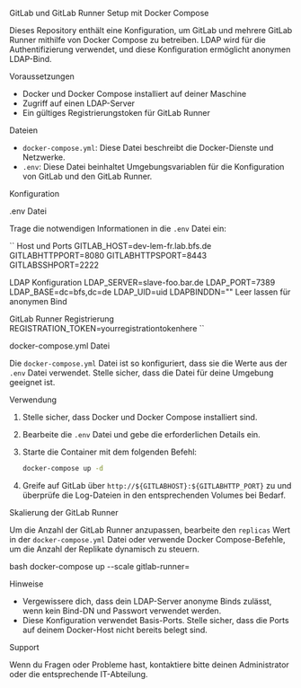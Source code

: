 GitLab und GitLab Runner Setup mit Docker Compose

Dieses Repository enthält eine Konfiguration, um GitLab und mehrere GitLab Runner mithilfe von Docker Compose zu betreiben. LDAP wird für die Authentifizierung verwendet, und diese Konfiguration ermöglicht anonymen LDAP-Bind.

Voraussetzungen

- Docker und Docker Compose installiert auf deiner Maschine
- Zugriff auf einen LDAP-Server
- Ein gültiges Registrierungstoken für GitLab Runner

Dateien

- `docker-compose.yml`: Diese Datei beschreibt die Docker-Dienste und Netzwerke.
- `.env`: Diese Datei beinhaltet Umgebungsvariablen für die Konfiguration von GitLab und den GitLab Runner.

Konfiguration

.env Datei

Trage die notwendigen Informationen in die `.env` Datei ein:

``
Host und Ports
GITLAB_HOST=dev-lem-fr.lab.bfs.de
GITLABHTTPPORT=8080
GITLABHTTPSPORT=8443
GITLABSSHPORT=2222

LDAP Konfiguration
LDAP_SERVER=slave-foo.bar.de
LDAP_PORT=7389
LDAP_BASE=dc=bfs,dc=de
LDAP_UID=uid
LDAPBINDDN=""  Leer lassen für anonymen Bind

GitLab Runner Registrierung
REGISTRATION_TOKEN=yourregistrationtokenhere
``

docker-compose.yml Datei

Die `docker-compose.yml` Datei ist so konfiguriert, dass sie die Werte aus der `.env` Datei verwendet. Stelle sicher, dass die Datei für deine Umgebung geeignet ist.

Verwendung

1. Stelle sicher, dass Docker und Docker Compose installiert sind.
2. Bearbeite die `.env` Datei und gebe die erforderlichen Details ein.
3. Starte die Container mit dem folgenden Befehl:

   ```bash
   docker-compose up -d
   ```

4. Greife auf GitLab über `http://${GITLABHOST}:${GITLABHTTP_PORT}` zu und überprüfe die Log-Dateien in den entsprechenden Volumes bei Bedarf.

Skalierung der GitLab Runner

Um die Anzahl der GitLab Runner anzupassen, bearbeite den `replicas` Wert in der `docker-compose.yml` Datei oder verwende Docker Compose-Befehle, um die Anzahl der Replikate dynamisch zu steuern.

bash
docker-compose up --scale gitlab-runner=<ANZAHL>


Hinweise

- Vergewissere dich, dass dein LDAP-Server anonyme Binds zulässt, wenn kein Bind-DN und Passwort verwendet werden.
- Diese Konfiguration verwendet Basis-Ports. Stelle sicher, dass die Ports auf deinem Docker-Host nicht bereits belegt sind.

Support

Wenn du Fragen oder Probleme hast, kontaktiere bitte deinen Administrator oder die entsprechende IT-Abteilung.
